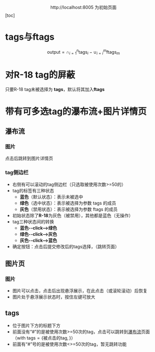 $$\text{http://localhost:8005 为初始页面}$$
[toc]
# tags与ftags
$$\text{output}=\cap_{i=1}^n \text{tags}_i-\cup_{i=i}^m \text{ftags}_m$$
# 对R-18 tag的屏蔽
只要R-18 tag未被选择为 **tags**，默认将其加入**ftags**
# 带有可多选tag的瀑布流+图片详情页
## 瀑布流
### 图片
点击后跳转到图片详情页
### tag侧边栏
- 右侧有可以滚动的tag侧边栏（只选取被使用次数>=50的）
- tag的标签有三种状态
  - **蓝色**（默认状态）：表示未被选中
  - **绿色**（选中状态）：表示被选择为参数 tags 的成员
  - **灰色**（禁用状态）：表示被选择为参数 ftags 的成员
- 初始状态除了**R-18**为灰色（被禁用），其他都是蓝色（无操作）
- tag三种状态间的转换
  - **蓝色--click-->绿色**
  - **绿色--click-->灰色**
  - **灰色--click-->蓝色**
- 确定按钮：点击后提交修改后的tags选择，（跳转页面）

## 图片页
### 图片
- 图片可以点击，点击后出现悬浮展示，在此点击（或滚轮滚动）后恢复
- 图片处于悬浮展示状态时，按住左键可放大

## tags
- 位于图片下方的标题下方
- 前面没有“#”的是被使用次数>=50次的tag，点击可以跳转到[瀑布流](#瀑布流)页面（$\text{with tags}=\{ \text{被点击的tag},\}$）
- 前面有“#”号的是被使用次数<>=50次的tag，暂无跳转功能